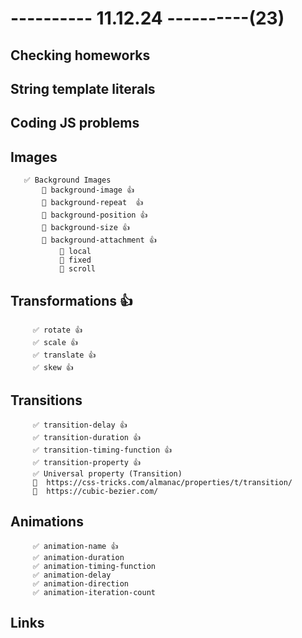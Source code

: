 # ---------- 11.12.24 ----------(23)

## Checking homeworks

## String template literals

## Coding JS problems

## Images

       ✅ Background Images
           🔷 background-image 👍
           🔷 background-repeat  👍
           🔷 background-position 👍
           🔷 background-size 👍
           🔷 background-attachment 👍
               🎁 local
               🎁 fixed
               🎁 scroll

## Transformations 👍

         ✅ rotate 👍
         ✅ scale 👍
         ✅ translate 👍
         ✅ skew 👍

## Transitions

         ✅ transition-delay 👍
         ✅ transition-duration 👍
         ✅ transition-timing-function 👍
         ✅ transition-property 👍
         ✅ Universal property (Transition)
         🔗  https://css-tricks.com/almanac/properties/t/transition/
         🔗  https://cubic-bezier.com/

## Animations

         ✅ animation-name 👍
         ✅ animation-duration
         ✅ animation-timing-function
         ✅ animation-delay
         ✅ animation-direction
         ✅ animation-iteration-count

## Links
